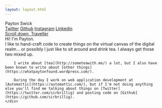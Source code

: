 ```yaml
---
layout: layout.html
---
```

<div id="top" class="intro-area">
  <div class="intro-area__container">
    <div class="name">Payton Swick</div>
    <a class="scroll-button-image" href="#menu-area"/>
    <div class="social-links">
      <a class="social-links__icon twitter-icon" href="https://twitter.com/sirbrillig">Twitter</a>
      <a class="social-links__icon github-icon" href="https://github.com/sirbrillig">Github</a>
      <a class="social-links__icon instagram-icon" href="https://instagram.com/sirbrillig">Instagram</a>
      <a class="social-links__icon linkedin-icon" href="https://linkedin.com/in/paytonswick/">Linkedin</a>
    </div>
    <a class="scroll-button-text" href="#menu-area">Scroll down, Traveller</a>
  </div>
</div>
<div id="menu-area" class="menu-area">
  <div class="menu-area__container">
    <div class="name">Hi! I'm Payton.</div>
    <div class="description">
        I like to hand-craft code to create things on the virtual canvas of the digital realm... or possibly I just like to sit around and drink tea. I always get those two mixed up.

        I write about [tea](http://someteawith.me/) a lot, but I also have been known to write about [other things](https://whatpaytonfound.wordpress.com/).

        During the day I work on web application development at [Automattic](https://automattic.com/), but if I'm not doing anything else you'll find me talking about things on [Twitter](https://twitter.com/sirbrillig) and posting code on [Github](https://github.com/sirbrillig).
    </div>
  </div>
</div>
